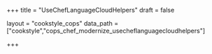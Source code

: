 +++
title = "UseChefLanguageCloudHelpers"
draft = false

layout = "cookstyle_cops"
data_path = ["cookstyle","cops_chef_modernize_usecheflanguagecloudhelpers"]

+++

<!-- The content of this page is automatically generated from the
cops_chef_modernize_usecheflanguagecloudhelpers.yml file in github.com/chef/cookstyle/blob/master/docs-chef-io/data/cookstyle/. -->
